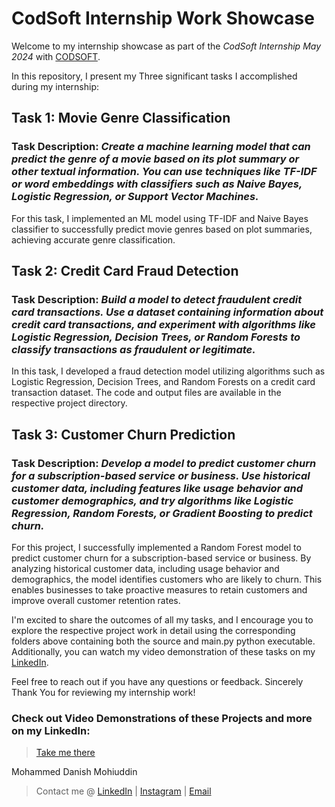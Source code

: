 # CodSoft Internship Work Showcase

Welcome to my internship showcase as part of the *CodSoft Internship May 2024* with [CODSOFT](https://www.codsoft.in/). 

In this repository, I present my Three significant tasks I accomplished during my internship:

## Task 1: Movie Genre Classification

### Task Description: *Create a machine learning model that can predict the genre of a movie based on its plot summary or other textual information. You can use techniques like TF-IDF or word embeddings with classifiers such as Naive Bayes, Logistic Regression, or Support Vector Machines.*
For this task, I implemented an ML model using TF-IDF and Naive Bayes classifier to successfully predict movie genres based on plot summaries, achieving accurate genre classification.

## Task 2: Credit Card Fraud Detection

### Task Description: *Build a model to detect fraudulent credit card transactions. Use a dataset containing information about credit card transactions, and experiment with algorithms like Logistic Regression, Decision Trees, or Random Forests to classify transactions as fraudulent or legitimate.*
In this task, I developed a fraud detection model utilizing algorithms such as Logistic Regression, Decision Trees, and Random Forests on a credit card transaction dataset. The code and output files are available in the respective project directory.

## Task 3: Customer Churn Prediction

### Task Description: *Develop a model to predict customer churn for a subscription-based service or business. Use historical customer data, including features like usage behavior and customer demographics, and try algorithms like Logistic Regression, Random Forests, or Gradient Boosting to predict churn.*
For this project, I successfully implemented a Random Forest model to predict customer churn for a subscription-based service or business. By analyzing historical customer data, including usage behavior and demographics, the model identifies customers who are likely to churn. This enables businesses to take proactive measures to retain customers and improve overall customer retention rates.

I'm excited to share the outcomes of all my tasks, and I encourage you to explore the respective project work in detail using the corresponding folders above containing both the source and main.py python executable.
Additionally, you can watch my video demonstration of these tasks on my [LinkedIn]((https://linkedin.com/in/mhmmeddanish/)).

Feel free to reach out if you have any questions or feedback.
Sincerely Thank You for reviewing my internship work!

### Check out Video Demonstrations of these Projects and more on my LinkedIn:

> [Take me there](https://linkedin.com/in/mhmmeddanish/)

Mohammed Danish Mohiuddin
> Contact me @ [LinkedIn](https://linkedin.com/in/mhmmeddanish/) | [Instagram](https://instagram.com/mhmmeddanishh) | [Email](mailto:dmohiuddin2@gmail.com)

